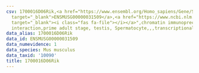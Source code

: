 ```yaml
---
csv: 1700016D06Rik,<a href="https://www.ensembl.org/Homo_sapiens/Gene/Summary?db=core;g=ENSMUSG00000031509"
  target="_blank">ENSMUSG00000031509</a>,<a href="https://www.ncbi.nlm.nih.gov/pubmed/25450459"
  target="_blank"><i class="fas fa-file"></i></a>",chromatin immunoprecipitation assay,direct
  interaction,prime adult stage, testis, Spermatocyte,,,transcriptional regulation,
data_alias: 1700016D06Rik
data_id: ENSMUSG00000031509
data_numevidence: 1
data_species: Mus musculus
data_taxid: '10090'
title: 1700016D06Rik
---
```

